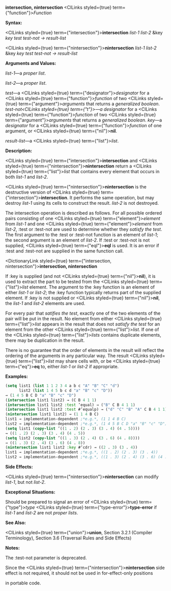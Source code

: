 **intersection, nintersection** <ClLinks styled={true} term={"function"}><i>Function</i></ClLinks> 



**Syntax:** 



<ClLinks styled={true} term={"intersection"}><b>intersection</b></ClLinks> *list-1 list-2* &amp;key *key test test-not → result-list* 



<ClLinks styled={true} term={"nintersection"}><b>nintersection</b></ClLinks> *list-1 list-2* &amp;key *key test test-not → result-list* 



**Arguments and Values:** 



*list-1*—a *proper list*. 



*list-2*—a *proper list*. 



*test*—a <ClLinks styled={true} term={"designator"}><i>designator</i></ClLinks> for a <ClLinks styled={true} term={"function"}><i>function</i></ClLinks> of two <ClLinks styled={true} term={"argument"}><i>arguments</i></ClLinks> that returns a *generalized boolean*. *test-not<ClLinks styled={true} term={"t"}><i>—a </i></ClLinks>designator* for a <ClLinks styled={true} term={"function"}><i>function</i></ClLinks> of two <ClLinks styled={true} term={"argument"}><i>arguments</i></ClLinks> that returns a *generalized boolean*. *key*—a *designator* for a <ClLinks styled={true} term={"function"}><i>function</i></ClLinks> of one argument, or <ClLinks styled={true} term={"nil"}><b>nil</b></ClLinks>. 



*result-list*—a <ClLinks styled={true} term={"list"}><i>list</i></ClLinks>. 



**Description:** 



<ClLinks styled={true} term={"intersection"}><b>intersection</b></ClLinks> and <ClLinks styled={true} term={"nintersection"}><b>nintersection</b></ClLinks> return a <ClLinks styled={true} term={"list"}><i>list</i></ClLinks> that contains every element that occurs in both *list-1* and *list-2*. 



<ClLinks styled={true} term={"nintersection"}><b>nintersection</b></ClLinks> is the destructive version of <ClLinks styled={true} term={"intersection"}><b>intersection</b></ClLinks>. It performs the same operation, but may destroy *list-1* using its cells to construct the result. *list-2* is not destroyed. 



The intersection operation is described as follows. For all possible ordered pairs consisting of one <ClLinks styled={true} term={"element"}><i>element</i></ClLinks> from *list-1* and one <ClLinks styled={true} term={"element"}><i>element</i></ClLinks> from *list-2*, :test or :test-not are used to determine whether they *satisfy the test*. The first argument to the :test or :test-not function is an element of *list-1*; the second argument is an element of *list-2*. If :test or :test-not is not supplied, <ClLinks styled={true} term={"eql"}><b>eql</b></ClLinks> is used. It is an error if :test and :test-not are supplied in the same function call. 







 



 



<DictionaryLink styled={true} term={"intersection, nintersection"}><b>intersection, nintersection</b></DictionaryLink> 



If :key is supplied (and not <ClLinks styled={true} term={"nil"}><b>nil</b></ClLinks>), it is used to extract the part to be tested from the <ClLinks styled={true} term={"list"}><i>list</i></ClLinks> element. The argument to the :key function is an element of either *list-1* or *list-2*; the :key function typically returns part of the supplied element. If :key is not supplied or <ClLinks styled={true} term={"nil"}><b>nil</b></ClLinks>, the *list-1* and *list-2* elements are used. 



For every pair that *satifies the test*, exactly one of the two elements of the pair will be put in the result. No element from either <ClLinks styled={true} term={"list"}><i>list</i></ClLinks> appears in the result that does not *satisfy the test* for an element from the other <ClLinks styled={true} term={"list"}><i>list</i></ClLinks>. If one of the <ClLinks styled={true} term={"list"}><i>lists</i></ClLinks> contains duplicate elements, there may be duplication in the result. 



There is no guarantee that the order of elements in the result will reflect the ordering of the arguments in any particular way. The result <ClLinks styled={true} term={"list"}><i>list</i></ClLinks> may share cells with, or be <ClLinks styled={true} term={"eq"}><b>eq</b></ClLinks> to, either *list-1* or *list-2* if appropriate. 



**Examples:**
```lisp
(setq list1 (list 1 1 2 3 4 a b c "A" "B" "C" "d") 
      list2 (list 1 4 5 b c d "a" "B" "c" "D")) 
→ (1 4 5 B C D "a" "B" "c" "D") 
(intersection list1 list2) → (C B 4 1 1) 
(intersection list1 list2 :test ’equal) → ("B" C B 4 1 1) 
(intersection list1 list2 :test #’equalp) → ("d" "C" "B" "A" C B 4 1 1) 
(nintersection list1 list2) → (1 1 4 B C) 
list1 → implementation-dependent ;*e.g.*, (1 1 4 B C) 
list2 → implementation-dependent ;*e.g.*, (1 4 5 B C D "a" "B" "c" "D") 
(setq list1 (copy-list ’((1 . 2) (2 . 3) (3 . 4) (4 . 5)))) 
→ ((1 . 2) (2 . 3) (3 . 4) (4 . 5)) 
(setq list2 (copy-list ’((1 . 3) (2 . 4) (3 . 6) (4 . 8)))) 
→ ((1 . 3) (2 . 4) (3 . 6) (4 . 8)) 
(nintersection list1 list2 :key #’cdr) → ((2 . 3) (3 . 4)) 
list1 → implementation-dependent ;*e.g.*, ((1 . 2) (2 . 3) (3 . 4)) 
list2 → implementation-dependent ;*e.g.*, ((1 . 3) (2 . 4) (3 . 6) (4 . 8)) 
```
**Side Effects:** 



<ClLinks styled={true} term={"nintersection"}><b>nintersection</b></ClLinks> can modify *list-1*, but not *list-2*. 



**Exceptional Situations:** 



Should be prepared to signal an error of <ClLinks styled={true} term={"type"}><i>type</i></ClLinks> <ClLinks styled={true} term={"type-error"}><b>type-error</b></ClLinks> if *list-1* and *list-2* are not *proper lists*. 



**See Also:** 



<ClLinks styled={true} term={"union"}><b>union</b></ClLinks>, Section 3.2.1 (Compiler Terminology), Section 3.6 (Traversal Rules and Side Effects) 



**Notes:** 



The :test-not parameter is deprecated. 



Since the <ClLinks styled={true} term={"nintersection"}><b>nintersection</b></ClLinks> side effect is not required, it should not be used in for-effect-only positions 



 



 



in portable code. 



